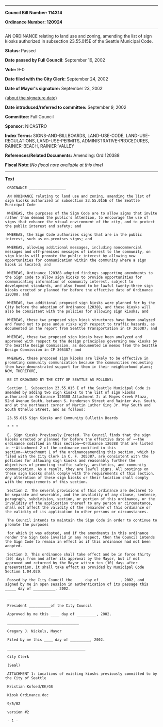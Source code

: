 

********

**Council Bill Number: 114314**
   
**Ordinance Number: 120924**
********

 AN ORDINANCE relating to land use and zoning, amending the list of sign kiosks authorized in subsection 23.55.015E of the Seattle Municipal Code.

**Status:** Passed
   
**Date passed by Full Council:** September 16, 2002
   
**Vote:** 9-0
   
**Date filed with the City Clerk:** September 24, 2002
   
**Date of Mayor's signature:** September 23, 2002
   
[(about the signature date)](/~public/approvaldate.htm)
   
   
   
**Date introduced/referred to committee:** September 9, 2002
   
**Committee:** Full Council
   
**Sponsor:** NICASTRO
   
   
**Index Terms:** SIGNS-AND-BILLBOARDS, LAND-USE-CODE, LAND-USE-REGULATIONS, LAND-USE-PERMITS, ADMINISTRATIVE-PROCEDURES, RAINIER-BEACH, RAINIER-VALLEY

**References/Related Documents:** Amending: Ord 120388

**Fiscal Note:**_(No fiscal note available at this time)_

********

**Text**
   
```
 ORDINANCE _________________

 AN ORDINANCE relating to land use and zoning, amending the list of sign kiosks authorized in subsection 23.55.015E of the Seattle Municipal Code

 WHEREAS, the purposes of the Sign Code are to allow signs that invite rather than demand the public's attention, to encourage the use of signs that enhance the visual environment of the city, and to protect the public interest and safety; and

 WHEREAS, the Sign Code authorizes signs that are in the public interest, such as on-premises signs; and

 WHEREAS, allowing additional messages, including noncommercial messages and off-premises messages of interest to the community, on sign kiosks will promote the public interest by allowing new opportunities for communication within the community where a sign kiosk is located; and

 WHEREAS, Ordinance 120388 adopted findings supporting amendments to the Sign Code to allow sign kiosks to provide opportunities for communicating information of community interest, subject to development standards, and also found to be lawful twenty-three sign kiosks erected or planned for before the effective date of Ordinance 120388; and

 WHEREAS, two additional proposed sign kiosks were planned for by the City before the adoption of Ordinance 120388, and these kiosks will also be consistent with the policies for allowing sign kiosks; and

 WHEREAS, these two proposed sign kiosk structures have been analyzed and found not to pose undue risks with respect to traffic hazards, as documented in the report from Seattle Transportation in CF 305387; and

 WHEREAS, these two proposed sign kiosks have been analyzed and approved with respect to the design principles governing new kiosks by the Seattle Design Commission, as documented in memos from the Seattle Design Commission in CF 305387; and

 WHEREAS, these proposed sign kiosks are likely to be effective in promoting community communication because the communities requesting them have demonstrated support for them in their neighborhood plans; NOW, THEREFORE,

 BE IT ORDAINED BY THE CITY OF SEATTLE AS FOLLOWS:

 Section 1. Subsection 23.55.015 E of the Seattle Municipal Code is amended by adding two sign kiosks to the list of sign kiosks authorized in Ordinance 120388 Attachment 2: at Mapes Creek Plaza, 52nd Avenue South, between S. Henderson Street and Rainier Ave. South, and at the northeast corner of Martin Luther King Jr. Way South and South Othello Street, and as follows:

 23.55.015 Sign Kiosks and Community Bulletin Boards

 * * *

 E. Sign Kiosks Previously Erected. The Council finds that the sign kiosks erected or planned for before the effective date of ~~the ordinance codified in this section~~Ordinance 120388 that are listed in ~~Attachment 2 of the ordinance codified in this section~~Attachment 1 of the ordinanceamending this section, which is filed with the City Clerk in C. F. 305387, are consistent with the policies for allowing sign kiosks and reasonably further the objectives of promoting traffic safety, aesthetics, and community communication. As a result, they are lawful signs. All postings on these sign kiosks shall comply with the requirements of this section. Any alteration of these sign kiosks or their location shall comply with the requirements of this section.

 Section 2. The several provisions of this ordinance are declared to be separate and severable, and the invalidity of any clause, sentence, paragraph, subdivision, section, or portion of this ordinance, or the invalidity of the application thereof to any person or circumstance, shall not affect the validity of the remainder of this ordinance or the validity of its application to other persons or circumstances.

 The Council intends to maintain the Sign Code in order to continue to promote the purposes

 for which it was adopted, and if the amendments in this ordinance render the Sign Code invalid in any respect, then the Council intends the Sign Code to remain in effect as if this ordinance had not been adopted.

 Section 3. This ordinance shall take effect and be in force thirty (30) days from and after its approval by the Mayor, but if not approved and returned by the Mayor within ten (10) days after presentation, it shall take effect as provided by Municipal Code Section 1.04.020.

 Passed by the City Council the ____ day of _________, 2002, and signed by me in open session in authentication of its passage this _____ day of __________, 2002.

 _________________________________

 President __________of the City Council

 Approved by me this ____ day of _________, 2002.

 _________________________________

 Gregory J. Nickels, Mayor

 Filed by me this ____ day of _________, 2002.

 ____________________________________

 City Clerk

 (Seal)

 ATTACHMENT 1: Locations of existing kiosks previously committed to by the City of Seattle

 Kristian Kofoed/KK/GB

 Kiosk Ordinance.doc

 9/5/02

 version #2

 - 1 -

```

